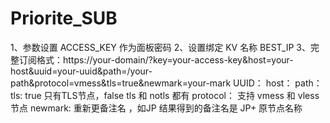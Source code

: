 # Priorite_SUB

1、参数设置 ACCESS_KEY 作为面板密码
2、设置绑定 KV 名称 BEST_IP
3、完整订阅格式：https://your-domain/?key=your-access-key&host=your-host&uuid=your-uuid&path=/your-path&protocol=vmess&tls=true&newmark=your-mark
  UUID：
  host：
  path：
  tls: true 只有TLS节点，false tls 和 notls 都有
  protocol： 支持 vmess 和 vless 节点
  newmark: 重新更备注名 ，如JP 结果得到的备注名是 JP+ 原节点名称
